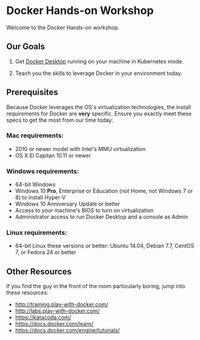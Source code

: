 Docker Hands-on Workshop
========================

Welcome to the Docker Hands-on workshop.


Our Goals
---------

1. Get [Docker Desktop](https://hub.docker.com/search?q=community&type=edition&offering=community) running on your machine in Kubernetes mode.

2. Teach you the skills to leverage Docker in your environment today.


Prerequisites
-------------

Because Docker leverages the OS's virtualization technologies, the install requirements for Docker are **very** specific.  Ensure you exactly meet these specs to get the most from our time today:

### Mac requirements:

- 2010 or newer model with Intel's MMU virtualization
- OS X El Capitan 10.11 or newer

### Windows requirements:

- 64-bit Windows
- Windows 10 **Pro**, Enterprise or Education (not Home, not Windows 7 or 8) to install Hyper-V
- Windows 10 Anniversary Update or better
- Access to your machine's BIOS to turn on virtualization
- Administrator access to run Docker Desktop and a console as Admin

### Linux requirements:

- 64-bit Linux these versions or better: Ubuntu 14.04, Debian 7.7, CentOS 7, or Fedora 24 or better


Other Resources
---------------

If you find the guy in the front of the room particularly boring, jump into these resources:

- http://training.play-with-docker.com/
- http://labs.play-with-docker.com/
- https://katacoda.com/
- https://docs.docker.com/learn/
- https://docs.docker.com/engine/tutorials/
